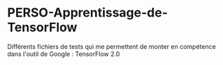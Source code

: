# PERSO-Apprentissage-de-TensorFlow

Différents fichiers de tests qui me permettent de monter en compétence dans l'outil de Google : TensorFlow 2.0
